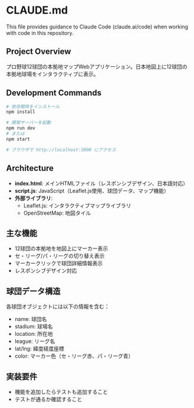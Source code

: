# CLAUDE.md

This file provides guidance to Claude Code (claude.ai/code) when working with code in this repository.

## Project Overview

プロ野球12球団の本拠地マップWebアプリケーション。日本地図上に12球団の本拠地球場をインタラクティブに表示。

## Development Commands

```bash
# 依存関係をインストール
npm install

# 開発サーバーを起動
npm run dev
# または
npm start

# ブラウザで http://localhost:3000 にアクセス
```

## Architecture

- **index.html**: メインHTMLファイル（レスポンシブデザイン、日本語対応）
- **script.js**: JavaScript（Leaflet.js使用、球団データ、マップ機能）
- **外部ライブラリ**: 
  - Leaflet.js: インタラクティブマップライブラリ
  - OpenStreetMap: 地図タイル

## 主な機能

- 12球団の本拠地を地図上にマーカー表示
- セ・リーグ/パ・リーグの切り替え表示
- マーカークリックで球団詳細情報表示
- レスポンシブデザイン対応

## 球団データ構造

各球団オブジェクトには以下の情報を含む：
- name: 球団名
- stadium: 球場名  
- location: 所在地
- league: リーグ名
- lat/lng: 緯度経度座標
- color: マーカー色（セ・リーグ赤、パ・リーグ青）

## 実装要件

- 機能を追加したらテストも追加すること
- テストが通るか確認すること